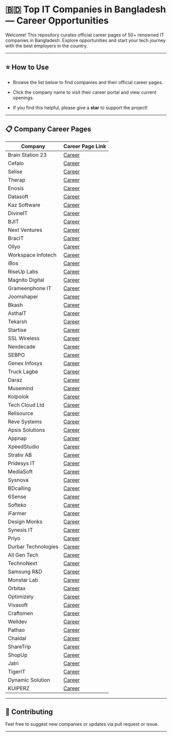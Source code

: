 # 🇧🇩 Top IT Companies in Bangladesh — Career Opportunities

Welcome! This repository curates official career pages of 50+ renowned IT companies in Bangladesh. Explore opportunities and start your tech journey with the best employers in the country.

---

## ⭐ How to Use
- Browse the list below to find companies and their official career pages.
- Click the company name to visit their career portal and view current openings.

- If you find this helpful, please give a **star** to support the project!

---

## 📋 Company Career Pages

| Company                | Career Page Link                                                                 |
|------------------------|----------------------------------------------------------------------------------|
| Brain Station 23       | [Career](https://brainstation-23.easy.jobs/)                                     |
| Cefalo                 | [Career](https://career.cefalo.com/)                                             |
| Selise                 | [Career](https://selisegroup.com/about-us/#jobs-main-container)                  |
| Therap                 | [Career](https://therap.hire.trakstar.com/)                                      |
| Enosis                 | [Career](https://enosisbd.pinpointhq.com/)                                       |
| Datasoft               | [Career](https://datasoft-bd.com/career/)                                        |
| Kaz Software           | [Career](https://kaz.com.bd/ourwork2/category/job_post)                          |
| DivineIT               | [Career](https://www.divineit.net/about/careers/)                                |
| BJIT                   | [Career](https://bjitgroup.com/career)                                           |
| Next Ventures          | [Career](https://career.nextventures.io/)                                        |
| BracIT                 | [Career](https://www.bracits.com/career)                                         |
| Ollyo                  | [Career](https://ollyo.com/careers/)                                             |
| Workspace Infotech     | [Career](https://www.workspaceit.com/career/)                                    |
| iBos                   | [Career](https://ibos.io/career/)                                                |
| RiseUp Labs            | [Career](https://riseuplabs.com/jobs/)                                           |
| Magnito Digital        | [Career](https://magnitodigital.com/career/)                                     |
| Grameenphone IT        | [Career](https://www.grameenphone.com/about/career/vacant-positions)             |
| Joomshaper             | [Career](https://www.joomshaper.com/about)                                       |
| Bkash                  | [Career](https://www.bkash.com/career)                                           |
| AsthaIT                | [Career](https://www.asthait.com/career/)                                        |
| Tekarsh                | [Career](https://tekarsh.com/career/)                                            |
| Startise               | [Career](https://startise.com/careers/)                                          |
| SSL Wireless           | [Career](https://sslwireless.com/job-openings/)                                  |
| Nexdecade              | [Career](https://www.nexdecade.com/life-at-a-glance/career)                      |
| SEBPO                  | [Career](https://sebpo.com/careers/)                                             |
| Genex Infosys          | [Career](https://genexinfosys.com/career.php)                                    |
| Truck Lagbe            | [Career](https://trucklagbe.com/career)                                          |
| Daraz                  | [Career](https://www.daraz.com.bd/careers/)                                      |
| Musemind               | [Career](https://musemind.agency/career#current-opening)                         |
| Kolpolok               | [Career](https://kolpolok.com/career/)                                           |
| Tech Cloud Ltd         | [Career](https://techcloudltd.com/career-at-tech-cloud-ltd/)                     |
| Relisource             | [Career](https://www.relisource.com/careers/)                                    |
| Reve Systems           | [Career](https://www.revesoft.com/career)                                        |
| Apsis Solutions        | [Career](https://apsissolutions.com/career/)                                     |
| Appnap                 | [Career](https://appnap.io/career)                                               |
| XpeedStudio            | [Career](https://inside.xpeedstudio.com/)                                        |
| Strativ AB             | [Career](https://erp360.strativ.se/career)                                       |
| Pridesys IT            | [Career](https://pridesys.com/careers/)                                          |
| MediaSoft              | [Career](https://career.mediasoftbd.com/#active-jobs)                            |
| Sysnova                | [Career](https://www.sysnova.com/index.php/career)                               |
| BDcalling              | [Career](https://bdcalling.com/career/)                                          |
| 6Sense                 | [Career](https://6sense.com/about-us/careers/join-us/)                           |
| Softeko                | [Career](https://www.softeko.co/careers/#current-openings)                       |
| iFarmer                | [Career](https://ifarmer.asia/career#career_opportunity)                         |
| Design Monks           | [Career](https://www.designmonks.co/career)                                      |
| Synesis IT             | [Career](https://synesisit.com.bd/career/)                                       |
| Priyo                  | [Career](https://www.priyo.com/jobs/)                                            |
| Durbar Technologies    | [Career](https://www.durbartech.com/career/index.php)                            |
| All Gen Tech           | [Career](https://allgentech.bamboohr.com/careers)                                |
| TechnoNext             | [Career](https://technonext.com/career)                                          |
| Samsung R&D            | [Career](https://research.samsung.com/careers)                                   |
| Monstar Lab            | [Career](https://monstar-lab.com/bd/about/careers/)                              |
| Orbitax                | [Career](https://www.linkedin.com/company/orbitax/jobs/)                         |
| Optimizely             | [Career](https://careers.optimizely.com/search/)                                 |
| Vivasoft               | [Career](https://vivasoftltd.com/career/#open-position)                          |
| Craftsmen              | [Career](https://careers.craftsmensoftware.com/jobs)                             |
| Welldev                | [Career](https://www.welldev.io/careers)                                         |
| Pathao                 | [Career](https://career.pathao.com/#position)                                    |
| Chaldal                | [Career](https://chaldal.com/t/Career)                                           |
| ShareTrip              | [Career](https://www.linkedin.com/company/sharetrip/jobs/)                       |
| ShopUp                 | [Career](https://www.shopup.org/career)                                          |
| Jatri                  | [Career](https://jatri.co/career#job-opening)                                    |
| TigerIT                | [Career](https://www.linkedin.com/company/tigerit-bangladesh-limited/posts/)     |
| Dynamic Solution       | [Career](https://app.hrythmic.com/recruit/openings/company/dsinnovators/)        |
| KUIPERZ                | [Career](https://kuiperz.io/careers/)                                            |

---

## 🤝 Contributing

Feel free to suggest new companies or updates via pull request or issue.

---
